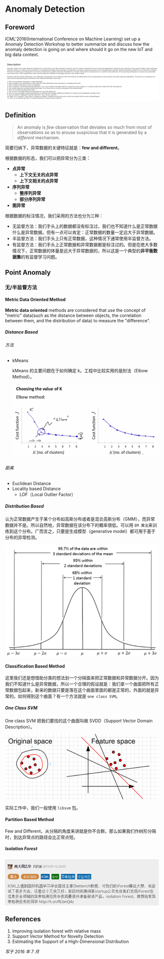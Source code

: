 # Anomaly Detection

## Foreword
ICML'2016(International Conference on Machine Learning) set up a Anomaly Detection Workshop to better summarize and discuss how the anomaly detection is going on and where should it go on the new IoT and big data context.

![Alt text](assets/anomaly-detection/image-0.png)

## Definition

>An anomaly is *few* observation that deviates so much from most of observations so as to arouse suspicious that it is generated by a *different* mechanism.

简要归纳下，异常数据的关键特征就是：**few and different**。

根据数据的形态，我们可以把异常分为三类：
- **点异常**
	- **上下文无关的点异常**
	- **上下文相关的点异常**
- **序列异常**
	- **整序列异常**
	- **部分序列异常**
- **图异常**
 
根据数据的标注情况，我们采用的方法也分为三种：
- 无监督方法：我们手头上的数据都没有标注过，我们也不知道什么是正常数据什么是异常数据。但有一点可以肯定：正常数据的数量一定远大于异常数据。
- 半监督方法：我们手头上只有正常数据，这种情况下通常使用半监督方法。
- 有监督方法：我们手头上正常数据和异常数据都是标注过的。但是在绝大多数情况下，正常数据的体量是远大于异常数据的，所以这是一个典型的**非平衡数据集**的有监督学习问题。
 
## Point Anomaly

### 无/半监督方法

#### Metric Data Oriented Method

**Metric data oriented** methods are considered that use the concept of "metric" data(such as the distance between objects, the correlation between them, and the distribution of data) to measure the "difference".

##### Distance Based
###### 方法
- kMeans
  
    kMeans 的主要问题在于如何确定 k。工程中比较实用的是肘法（Elbow Method）。

    ![Alt text](assets/anomaly-detection/image-1.png)

###### 距离
- Euclidean Distance
- Locality based Distance
	- LOF（Local Outlier Factor）  

##### Distribution Based

认为正常数据产生于某个分布如高斯分布或者是混合高斯分布（GMM），而异常数据并不是。所以自然地，异常数据在该分布下的概率很低。可以用 `EM 算法`来训练到这个分布。广而言之，只要是生成模型（generative model）都可用于基于分布的异常检测。

![Alt text](assets/anomaly-detection/image-2.png)

#### Classification Based Method
这里我们还是想借助分类的想法划一个分隔面来把正常数据和异常数据分开。因为我们不知道什么是异常数据，所以一个合理的假设就是：我们拿一个曲面把所有正常数据包起来，新来的数据只要是落在这个曲面里面的都是正常的，外面的就是异常的。如何得到这个曲面？有一个方法就是 `one class SVM`。

##### One Class SVM
One class SVM 把我们要找的这个曲面叫做 SVDD（Support Vector Domain Description）。

![Alt text](assets/anomaly-detection/image-3.png)

实际工作中，我们一般使用 `libsvm` 包。

#### Partition Based Method
Few and Different，从分隔的角度来讲就是你不合群。那么如果我们作树形分隔时，到达异常点的路径会比正常点短。

##### Isolation Forest
![Alt text](assets/anomaly-detection/image-4.png)

## References
1. Improving isolation forest with relative mass
2. Support Vector Method for Novelty Detection
3. Estimating the Support of a High-Dimensional Distribution

*写于 2016 年 7 月* 